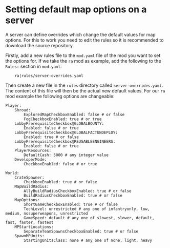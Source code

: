 # Setting default map options on a server

A server can define overrides which change the default values for map options. For this to work you need to edit the rules so it is recommended to download the source repository.

Firstly, add a new rules file to the `mod.yaml` file of the mod you want to set the options for. If we take the `ra` mod as example, add the following to the `Rules:` section in `mod.yaml`:
```
	ra|rules/server-overrides.yaml
```

Then create a new file in the `rules` directory called `server-overrides.yaml`. The content of this file will then be the actual new default values. For our `ra` mod example the following options are changeable:
```
Player:
	Shroud:
		ExploredMapCheckboxEnabled: false # or false
		FogCheckboxEnabled: true # or true
	LobbyPrerequisiteCheckbox@GLOBALBOUNTY:
		Enabled: false # or true
	LobbyPrerequisiteCheckbox@GLOBALFACTUNDEPLOY:
		Enabled: true # or false
	LobbyPrerequisiteCheckbox@REUSABLEENGINEERS:
		Enabled: false # or true
	PlayerResources:
		DefaultCash: 5000 # any integer value
	DeveloperMode:
		CheckboxEnabled: false # or true

World:
	CrateSpawner:
		CheckboxEnabled: true # or false
	MapBuildRadius:
		AllyBuildRadiusCheckboxEnabled: true # or false
		BuildRadiusCheckboxEnabled: true # or false
	MapOptions:
		ShortGameCheckboxEnabled: true # or false
		TechLevel: unrestricted # any one of infantryonly, low, medium, nosuperweapons, unrestricted
		GameSpeed: default # any one of slowest, slower, default, fast, faster, fastest
	MPStartLocations:
		SeparateTeamSpawnsCheckboxEnabled: true # or false
	SpawnMPUnits:
		StartingUnitsClass: none # any one of none, light, heavy
```
